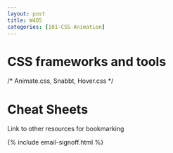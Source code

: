 ```yaml
---
layout: post
title: W4D5
categories: [101-CSS-Animation]
---
```


# CSS frameworks and tools


/* Animate.css, Snabbt, Hover.css */

# Cheat Sheets

Link to other resources for bookmarking


{% include email-signoff.html %}

